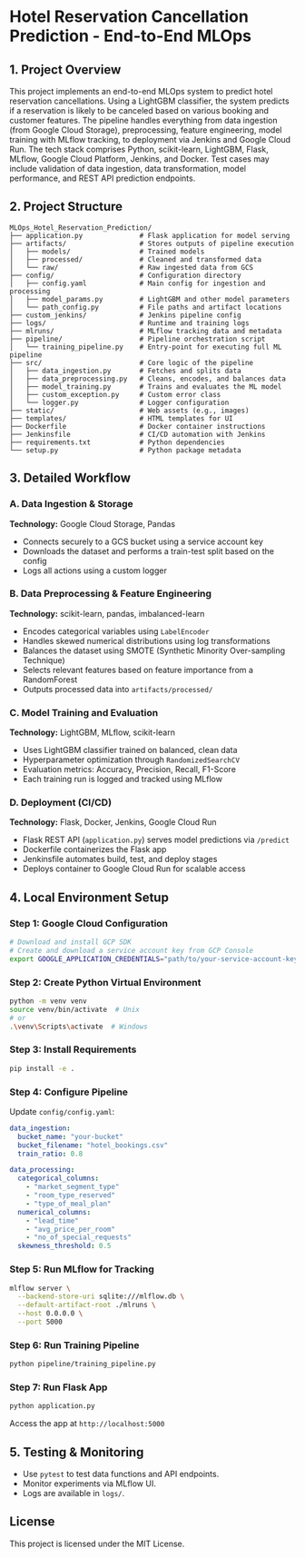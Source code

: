 # Hotel Reservation Cancellation Prediction - End-to-End MLOps

## 1. Project Overview

This project implements an end-to-end MLOps system to predict hotel reservation cancellations. Using a LightGBM classifier, the system predicts if a reservation is likely to be canceled based on various booking and customer features. The pipeline handles everything from data ingestion (from Google Cloud Storage), preprocessing, feature engineering, model training with MLflow tracking, to deployment via Jenkins and Google Cloud Run. The tech stack comprises Python, scikit-learn, LightGBM, Flask, MLflow, Google Cloud Platform, Jenkins, and Docker. Test cases may include validation of data ingestion, data transformation, model performance, and REST API prediction endpoints.

## 2. Project Structure

```
MLOps_Hotel_Reservation_Prediction/
├── application.py              # Flask application for model serving
├── artifacts/                  # Stores outputs of pipeline execution
│   ├── models/                 # Trained models
│   ├── processed/              # Cleaned and transformed data
│   └── raw/                    # Raw ingested data from GCS
├── config/                     # Configuration directory
│   ├── config.yaml             # Main config for ingestion and processing
│   ├── model_params.py         # LightGBM and other model parameters
│   └── path_config.py          # File paths and artifact locations
├── custom_jenkins/             # Jenkins pipeline config
├── logs/                       # Runtime and training logs
├── mlruns/                     # MLflow tracking data and metadata
├── pipeline/                   # Pipeline orchestration script
│   └── training_pipeline.py    # Entry-point for executing full ML pipeline
├── src/                        # Core logic of the pipeline
│   ├── data_ingestion.py       # Fetches and splits data
│   ├── data_preprocessing.py   # Cleans, encodes, and balances data
│   ├── model_training.py       # Trains and evaluates the ML model
│   ├── custom_exception.py     # Custom error class
│   └── logger.py               # Logger configuration
├── static/                     # Web assets (e.g., images)
├── templates/                  # HTML templates for UI
├── Dockerfile                  # Docker container instructions
├── Jenkinsfile                 # CI/CD automation with Jenkins
├── requirements.txt            # Python dependencies
└── setup.py                    # Python package metadata
```

## 3. Detailed Workflow

### A. Data Ingestion & Storage

**Technology:** Google Cloud Storage, Pandas

* Connects securely to a GCS bucket using a service account key
* Downloads the dataset and performs a train-test split based on the config
* Logs all actions using a custom logger

### B. Data Preprocessing & Feature Engineering

**Technology:** scikit-learn, pandas, imbalanced-learn

* Encodes categorical variables using `LabelEncoder`
* Handles skewed numerical distributions using log transformations
* Balances the dataset using SMOTE (Synthetic Minority Over-sampling Technique)
* Selects relevant features based on feature importance from a RandomForest
* Outputs processed data into `artifacts/processed/`

### C. Model Training and Evaluation

**Technology:** LightGBM, MLflow, scikit-learn

* Uses LightGBM classifier trained on balanced, clean data
* Hyperparameter optimization through `RandomizedSearchCV`
* Evaluation metrics: Accuracy, Precision, Recall, F1-Score
* Each training run is logged and tracked using MLflow

### D. Deployment (CI/CD)

**Technology:** Flask, Docker, Jenkins, Google Cloud Run

* Flask REST API (`application.py`) serves model predictions via `/predict`
* Dockerfile containerizes the Flask app
* Jenkinsfile automates build, test, and deploy stages
* Deploys container to Google Cloud Run for scalable access

## 4. Local Environment Setup

### Step 1: Google Cloud Configuration

```bash
# Download and install GCP SDK
# Create and download a service account key from GCP Console
export GOOGLE_APPLICATION_CREDENTIALS="path/to/your-service-account-key.json"
```

### Step 2: Create Python Virtual Environment

```bash
python -m venv venv
source venv/bin/activate  # Unix
# or
.\venv\Scripts\activate  # Windows
```

### Step 3: Install Requirements

```bash
pip install -e .
```

### Step 4: Configure Pipeline

Update `config/config.yaml`:

```yaml
data_ingestion:
  bucket_name: "your-bucket"
  bucket_filename: "hotel_bookings.csv"
  train_ratio: 0.8

data_processing:
  categorical_columns:
    - "market_segment_type"
    - "room_type_reserved"
    - "type_of_meal_plan"
  numerical_columns:
    - "lead_time"
    - "avg_price_per_room"
    - "no_of_special_requests"
  skewness_threshold: 0.5
```

### Step 5: Run MLflow for Tracking

```bash
mlflow server \
  --backend-store-uri sqlite:///mlflow.db \
  --default-artifact-root ./mlruns \
  --host 0.0.0.0 \
  --port 5000
```

### Step 6: Run Training Pipeline

```bash
python pipeline/training_pipeline.py
```

### Step 7: Run Flask App

```bash
python application.py
```

Access the app at `http://localhost:5000`

## 5. Testing & Monitoring

* Use `pytest` to test data functions and API endpoints.
* Monitor experiments via MLflow UI.
* Logs are available in `logs/`.

## License

This project is licensed under the MIT License.
